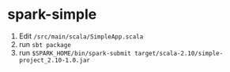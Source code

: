 # spark-simple

1. Edit `/src/main/scala/SimpleApp.scala`
2. run `sbt package`
3. run `$SPARK_HOME/bin/spark-submit target/scala-2.10/simple-project_2.10-1.0.jar`
